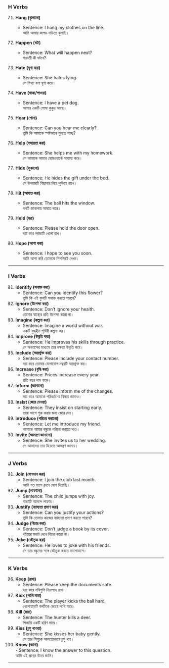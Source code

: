### **H Verbs**


71. **Hang (ঝুলানো)**  
    - Sentence: I hang my clothes on the line.  
      আমি আমার কাপড় দড়িতে ঝুলাই।  

72. **Happen (ঘটা)**  
    - Sentence: What will happen next?  
      পরবর্তী কী ঘটবে?  


73. **Hate (ঘৃণা করা)**  
    - Sentence: She hates lying.  
      সে মিথ্যা বলা ঘৃণা করে।  


74. **Have (থাকা/পাওয়া)**  
    - Sentence: I have a pet dog.  
      আমার একটি পোষা কুকুর আছে।  


75. **Hear (শোনা)**  
    - Sentence: Can you hear me clearly?  
      তুমি কি আমাকে স্পষ্টভাবে শুনতে পাচ্ছ?  


76. **Help (সহায়তা করা)**  
    - Sentence: She helps me with my homework.  
      সে আমাকে আমার হোমওয়ার্কে সাহায্য করে। 


77. **Hide (লুকানো)**  
    - Sentence: He hides the gift under the bed.  
      সে উপহারটি বিছানার নিচে লুকিয়ে রাখে।  


78. **Hit (আঘাত করা)**  
    - Sentence: The ball hits the window.  
      বলটি জানালায় আঘাত করে।  


79. **Hold (ধরা)**  
    - Sentence: Please hold the door open.  
      দয়া করে দরজাটি খোলা রাখ।  



80. **Hope (আশা করা)**  
    - Sentence: I hope to see you soon.  
      আমি আশা করি তোমাকে শিগগিরই দেখব।  

---

### **I Verbs**

81. **Identify (সনাক্ত করা)**  
    - Sentence: Can you identify this flower?  
      তুমি কি এই ফুলটি সনাক্ত করতে পারবে?  
82. **Ignore (উপেক্ষা করা)**  
    - Sentence: Don’t ignore your health.  
      তোমার স্বাস্থ্যের প্রতি উপেক্ষা করো না।  
83. **Imagine (কল্পনা করা)**  
    - Sentence: Imagine a world without war.  
      একটি যুদ্ধহীন পৃথিবী কল্পনা কর।  
84. **Improve (উন্নতি করা)**  
    - Sentence: He improves his skills through practice.  
      সে অভ্যাসের মাধ্যমে তার দক্ষতা উন্নতি করে।  
85. **Include (অন্তর্ভুক্ত করা)**  
    - Sentence: Please include your contact number.  
      দয়া করে তোমার যোগাযোগ নম্বরটি অন্তর্ভুক্ত কর।  
86. **Increase (বৃদ্ধি করা)**  
    - Sentence: Prices increase every year.  
      প্রতি বছর দাম বাড়ে।  
87. **Inform (জানানো)**  
    - Sentence: Please inform me of the changes.  
      দয়া করে আমাকে পরিবর্তনের বিষয়ে জানাও।  
88. **Insist (জোর দেওয়া)**  
    - Sentence: They insist on starting early.  
      তারা আগে শুরু করার জন্য জোর দেয়।  
89. **Introduce (পরিচয় করানো)**  
    - Sentence: Let me introduce my friend.  
      আমাকে আমার বন্ধুকে পরিচয় করাতে দাও।  
90. **Invite (আমন্ত্রণ জানানো)**  
    - Sentence: She invites us to her wedding.  
      সে আমাদের তার বিয়েতে আমন্ত্রণ জানায়।  

---

### **J Verbs**
91. **Join (যোগদান করা)**  
    - Sentence: I join the club last month.  
      আমি গত মাসে ক্লাবে যোগ দিয়েছি।  
92. **Jump (লাফানো)**  
    - Sentence: The child jumps with joy.  
      বাচ্চাটি আনন্দে লাফায়।  
93. **Justify (ন্যায্যতা প্রমাণ করা)**  
    - Sentence: Can you justify your actions?  
      তুমি কি তোমার কাজের ন্যায্যতা প্রমাণ করতে পারবে?  
94. **Judge (বিচার করা)**  
    - Sentence: Don’t judge a book by its cover.  
      বইয়ের মলাট দেখে বিচার করো না।  
95. **Joke (কৌতুক করা)**  
    - Sentence: He loves to joke with his friends.  
      সে তার বন্ধুদের সঙ্গে কৌতুক করতে ভালোবাসে।  

---

### **K Verbs**
96. **Keep (রাখা)**  
    - Sentence: Please keep the documents safe.  
      দয়া করে নথিগুলি নিরাপদে রাখ।  
97. **Kick (লাথি মারা)**  
    - Sentence: The player kicks the ball hard.  
      খেলোয়াড়টি বলটিকে জোরে লাথি মারে।  
98. **Kill (মারা)**  
    - Sentence: The hunter kills a deer.  
      শিকারি একটি হরিণ মারে।  
99. **Kiss (চুমু খাওয়া)**  
    - Sentence: She kisses her baby gently.  
      সে তার শিশুকে আলতোভাবে চুমু খায়।  
100. **Know (জানা)**  
    - Sentence: I know the answer to this question.  
      আমি এই প্রশ্নের উত্তর জানি।  

---

